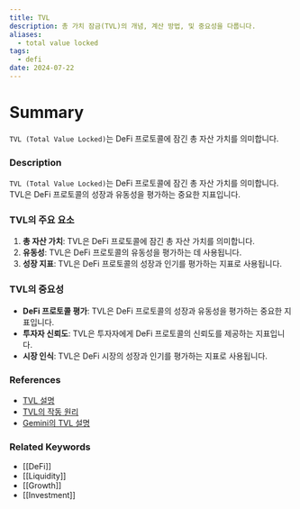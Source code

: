 ```yaml
---
title: TVL
description: 총 가치 잠금(TVL)의 개념, 계산 방법, 및 중요성을 다룹니다.
aliases:
  - total value locked
tags:
  - defi
date: 2024-07-22
---
```

# Summary

`TVL (Total Value Locked)`는 DeFi 프로토콜에 잠긴 총 자산 가치를 의미합니다.

### Description

`TVL (Total Value Locked)`는 DeFi 프로토콜에 잠긴 총 자산 가치를 의미합니다. TVL은 DeFi 프로토콜의 성장과 유동성을 평가하는 중요한 지표입니다.

### TVL의 주요 요소

1. **총 자산 가치**: TVL은 DeFi 프로토콜에 잠긴 총 자산 가치를 의미합니다.
2. **유동성**: TVL은 DeFi 프로토콜의 유동성을 평가하는 데 사용됩니다.
3. **성장 지표**: TVL은 DeFi 프로토콜의 성장과 인기를 평가하는 지표로 사용됩니다.

### TVL의 중요성

- **DeFi 프로토콜 평가**: TVL은 DeFi 프로토콜의 성장과 유동성을 평가하는 중요한 지표입니다.
- **투자자 신뢰도**: TVL은 투자자에게 DeFi 프로토콜의 신뢰도를 제공하는 지표입니다.
- **시장 인식**: TVL은 DeFi 시장의 성장과 인기를 평가하는 지표로 사용됩니다.

### References

- [TVL 설명](https://en.wikipedia.org/wiki/Total_value_locked)
- [TVL의 작동 원리](https://www.investopedia.com/terms/t/total_value_locked.asp)
- [Gemini의 TVL 설명](https://www.gemini.com/cryptopedia/search?query=tvl)

### Related Keywords

- [[DeFi]]
- [[Liquidity]]
- [[Growth]]
- [[Investment]]
